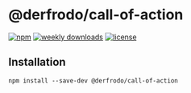 # @derfrodo/call-of-action

[![npm](https://img.shields.io/npm/v/@derfrodo/call-of-action)](https://www.npmjs.com/package/@derfrodo/call-of-action) 
[![weekly downloads](https://img.shields.io/npm/dw/@derfrodo/call-of-action)](https://www.npmjs.com/package/@derfrodo/call-of-action)
[![license](https://img.shields.io/npm/l/@derfrodo/call-of-action)](https://www.npmjs.com/package/@derfrodo/call-of-action)


## Installation
```
npm install --save-dev @derfrodo/call-of-action
```
